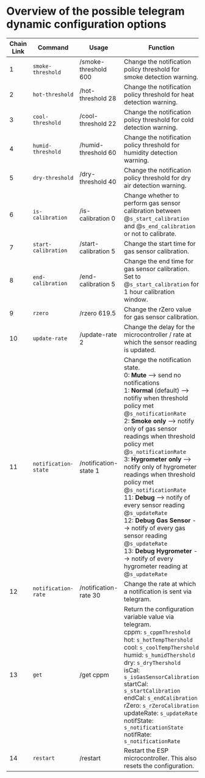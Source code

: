 # Overview of the possible telegram dynamic configuration options

Chain Link |Command | Usage | Function | Variable update | Unit
-------- | -------- | -------- | -------- | -------- | --------
1 | `smoke-threshold` | /smoke-threshold 600   | Change the notification policy threshold for smoke detection warning.   | `s_cppmThreshold` | PPM
2 | `hot-threshold` | /hot-threshold 28   | Change the notification policy threshold for heat detection warning.  | `s_hotTempThershold` | °C
3 | `cool-threshold` | /cool-threshold 22   | Change the notification policy threshold for cold detection warning.  | `s_coolTempThershold` | °C
4 | `humid-threshold` | /humid-threshold 60   | Change the notification policy threshold for humidity detection warning.  | `s_humidThershold` | %
5 | `dry-threshold` | /dry-threshold 40   | Change the notification policy threshold for dry air detection warning.  | `s_dryThershold` | %
6 | `is-calibration` | /is-calibration 0   | Change whether to perform gas sensor calibration between <br /> @`s_start_calibration` and @`s_end_calibration` or not to calibrate. | `s_isGasSensorCalibration` | _bool_
7 | `start-calibration` | /start-calibration 5   | Change the start time for gas sensor calibration. | `s_startCalibration` | Hour
8 | `end-calibration` | /end-calibration 5   | Change the end time for gas sensor calibration. <br /> Set to @`s_start_calibration` for 1 hour calibration window. | `s_endCalibration` | Hour
9 | `rzero` | /rzero 619.5   | Change the rZero value for gas sensor calibration. | `s_rZeroCalibration` | Ohm
10 | `update-rate` | /update-rate 2   | Change the delay for the microcontroller / rate at which the sensor reading is updated. | `s_updateRate` | Hz
11 | `notification-state` | /notification-state 1  | Change the notification state. <br /> 0: **Mute** --> send no notifications <br /> 1: **Normal** (default) --> notifiy when threshold policy met @`s_notificationRate` <br /> 2: **Smoke only** --> notify only of gas sensor readings when threshold policy met @`s_notificationRate` <br /> 3: **Hygrometer only** --> notify only of hygrometer readings when threshold policy met @`s_notificationRate` <br /> 11: **Debug** --> notify of every sensor reading @`s_updateRate` <br /> 12: **Debug Gas Sensor** --> notify of every gas sensor reading @`s_updateRate` <br /> 13: **Debug Hygrometer** --> notify of every hygrometer reading at @`s_updateRate` | `s_notificationState` | _int_
12 | `notification-rate` | /notification-rate 30   | Change the rate at which a notification is sent via telegram. | `s_notificationRate` | Minutes
13 | `get` | /get cppm   | Return the configuration variable value via telegram. <br /> cppm: `s_cppmThreshold` <br /> hot: `s_hotTempThershold` <br /> cool: `s_coolTempThershold` <br /> humid: `s_humidThershold` <br /> dry: `s_dryThershold` <br /> isCal: `s_isGasSensorCalibration` <br /> startCal: `s_startCalibration` <br /> endCal: `s_endCalibration` <br /> rZero: `s_rZeroCalibration` <br /> updateRate: `s_updateRate` <br /> notifState: `s_notificationState` <br /> notifRate: `s_notificationRate`| - | -
14 | `restart` | /restart  | Restart the ESP microcontroller. This also resets the configuration.  | - | -